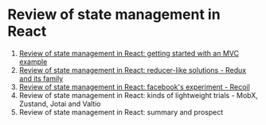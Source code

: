 # Review of state management in React

1. [Review of state management in React: getting started with an MVC example](./01-getting-started-with-an-mvc-example/README.md)
1. [Review of state management in React: reducer-like solutions - Redux and its family](./02-reducer-like-solutions-redux-and-its-family/README.md)
1. [Review of state management in React: facebook's experiment - Recoil](./03-facebook-s-experiment-recoil/README.md)
1. Review of state management in React: kinds of lightweight trials - MobX, Zustand, Jotai and Valtio
1. Review of state management in React: summary and prospect
